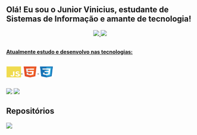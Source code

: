 ## Olá! Eu sou o Junior Vinicius, estudante de Sistemas de Informação e amante de tecnologia!
<div align="center">
  <a href="https://github.com/JuniorTen">
  <img height="160em" src="https://github-readme-stats.vercel.app/api?username=JuniorTen&show_icons=true&theme=midnight-purple&include_all_commits=truee&count_private=true"/>
  <img height="160em" src="https://github-readme-stats.vercel.app/api/top-langs/?username=JuniorTen&layout=compact&langs_count=7&theme=midnight-purple"/>
</div> <br>

  <b><span>Atualmente estudo e desenvolvo nas tecnologias:</span></b>
    
<div style="display: inline_block"><br>
  <img align="center" alt="Js" height="30" width="40" src="https://raw.githubusercontent.com/devicons/devicon/master/icons/javascript/javascript-plain.svg">
  <img align="center" alt="HTML" height="30" width="40" src="https://raw.githubusercontent.com/devicons/devicon/master/icons/html5/html5-original.svg">
  <img align="center" alt="CSS" height="30" width="40" src="https://raw.githubusercontent.com/devicons/devicon/master/icons/css3/css3-original.svg">
</div>
  
  ##
 
<div>
  <a href = "mailto:juniorotoko10@gmail.com@gmail.com"><img src="https://img.shields.io/badge/-Gmail-%23333?style=for-the-badge&logo=gmail&logoColor=white" target="_blank"></a>
  <a href="https://www.linkedin.com/in/junior-vinicius-55442a222" target="_blank"><img src="https://img.shields.io/badge/-LinkedIn-%230077B5?style=for-the-badge&logo=linkedin&logoColor=white" target="_blank"></a> 
  
</div>
 
  ## Repositórios
    
<a href="https://github.com/JuniorTen/github-readme-stats">
  <img align="center" src="https://github-readme-stats.vercel.app/api/pin/?username=JuniorTen&repo=Contact-List&show_icons=true&theme=midnight-purple" />
</a>
